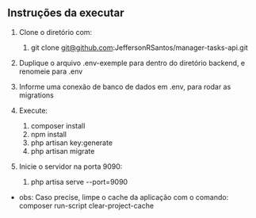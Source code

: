 ## Instruções da executar

1. Clone o diretório com:
    1. git clone git@github.com:JeffersonRSantos/manager-tasks-api.git

2. Duplique o arquivo .env-exemple para dentro do diretório backend, e renomeie para .env

3. Informe uma conexão de banco de dados em .env, para rodar as migrations

4. Execute:
    1. composer install
    2. npm install
    3. php artisan key:generate
    4. php artisan migrate

5. Inicie o servidor na porta 9090: 
    1. php artisa serve --port=9090


* obs: Caso precise, limpe o cache da aplicação com o comando: 
    composer run-script clear-project-cache
